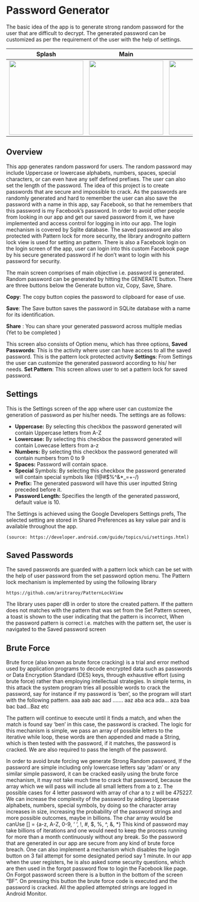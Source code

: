 # Password Generator

The basic idea of the app is to generate strong random password for the user that are difficult to decrypt. The generated password can be customized as per the requirement of the user with the help of settings. 


| Splash      | Main      | Settings      | Saved Passwords      |  
|------------|-------------|------------|-------------|
| <img src="/../master/splash.jpg" width="200">  | <img src="/../master/main.jpg" width="200"> | <img src="/../master/settings.jpg" width="200"> | <img src="/../master/saved_passwords.jpg" width="200"> |


## Overview
This app generates random password for users. The random password may include Uppercase or lowercase alphabets, numbers, spaces, special characters, or can even have any self defined prefixes. The user can also set the length of the password. The idea of this project is to create passwords that are secure and impossible to crack. As the passwords are randomly generated and hard to remember the user can also save the password with a name in this app, say Facebook, so that he remembers that this password is my Facebook’s password. In order to avoid other people from looking in our app and get our saved password from it, we have implemented and access control for logging in into our app. The login mechanism is covered by Sqlite database. The saved password are also protected with Pattern lock for more security, the library andrognito pattern lock view is used for setting an pattern. There is also a Facebook login on the login screen of the app, user can login into this custom Facebook page by his secure generated password  if he don’t want to login with his password for security.


The main screen comprises of main objective i.e. password is generated. Random password can be generated by hitting the GENERATE button. There are three buttons below the Generate button viz, Copy, Save, Share.

**Copy**: The copy button copies the password to clipboard for ease of use.

**Save**: The Save button saves the password in SQLite database with a name for its identification.

**Share** : You can share your generated password across multiple medias (Yet to be completed )

This screen also consists of Option menu, which has three options, 
**Saved Passwords**: This is the activity where user can have access to all the saved password. This is the pattern lock protected activity
**Settings**: From Settings the user can customize the generated password according to his/ her needs.
**Set Pattern**: This screen allows user to set a pattern lock for saved password.

## Settings
This is the Settings screen of the app where user can customize the generation of password as per his/her needs. The settings are as follows:
- **Uppercase:** By selecting this checkbox the password generated will contain Uppercase letters from A-Z
- **Lowercase:** By selecting this checkbox the password generated will contain Lowecase letters from a-z
- **Numbers:** By selecting this checkbox the password generated will contain numbers from 0 to 9
- **Spaces:** Password will contain space.
- **Special** Symbols: By selecting this checkbox the password generated will contain special symbols like (!@#$%^&*_=+-/)
- **Prefix:** The generated password will have this user inputted String preceded before it.
- **Password Length:** Specifies the length of the generated password, default value is 10.

The Settings is achieved using the Google Developers Settings prefs, The selected setting are stored in Shared Preferences as key value pair and is available throughout the app.
```
(source: https://developer.android.com/guide/topics/ui/settings.html)
```

## Saved Passwords

The saved passwords are guarded with a pattern lock which can be set with the help of user password from the set password option menu.
The Pattern lock mechanism is implemented by using the following library
```
https://github.com/aritraroy/PatternLockView
```

The library uses paper dB in order to store the created pattern. If the pattern does not matches with the pattern that was set from the Set Pattern screen, a toast is shown to the user indicating that the pattern is incorrect, When the password pattern is correct i.e. matches with the pattern set, the user is navigated to the Saved password screen


## Brute Force

Brute force (also known as brute force cracking) is a trial and error method used by application programs to decode encrypted data such as passwords or Data Encryption Standard (DES) keys, through exhaustive effort (using brute force) rather than employing intellectual strategies. 
In simple terms, in this attack the system program tries all possible words to crack the password, say for instance if my password is ‘ben’, so the program will start with the following pattern.
aaa aab aac aad ……. aaz
aba aca ada… aza
baa bac bad…Baz etc

The pattern will continue to execute until it finds a match, and when the match is found say ‘ben’ in this case, the password is cracked.
The logic for this mechanism is simple, we pass an array of possible letters to the iterative while loop, these words are then appended and made a String, which is then tested with the password, if it matches, the password is cracked. We are also required to pass the length of the password.

In order to avoid brute forcing we generate Strong Random password, If the password are simple including only lowercase letters say ‘adam’ or any similar simple password, it can be cracked easily using the brute force mechanism, it may not take much time to crack that password, because the array which we will pass will include all small letters from a to z. The possible cases for 4 letter password with array of char a to z will be 475227.
We can increase the complexity of the password by adding Uppercase alphabets, numbers, special symbols, by doing so the character array increases in size, increasing the probability of the password strings and more possible outcomes, maybe in billions. The char array would be
canUse [] = {a-z, A-Z, 0-9, ‘  ‘,  !, #, $, %, ^, &, *}
This kind of password may take billions of iterations and one would need to keep the process running for more than a month continuously without any break.
So the password that are generated in our app are secure from any kind of brute force breach. One can also implement a mechanism which disables the login button on 3 fail attempt for some designated period say 1 minute.
In our app when the user registers, he is also asked some security questions, which are then used in the forgot password flow to login the Facebook like page.
On Forgot password screen there is a button in the bottom of the screen “BF”. On pressing this button the brute force code is executed and the password is cracked. All the applied attempted strings are logged in Android Monitor.


